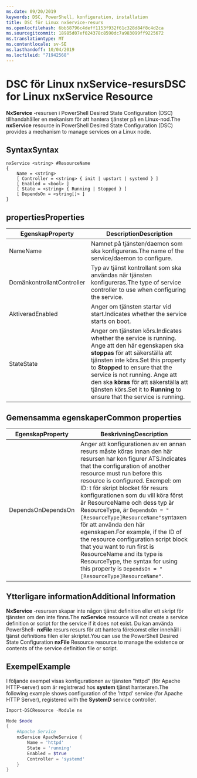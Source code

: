 ```yaml
---
ms.date: 09/20/2019
keywords: DSC, PowerShell, konfiguration, installation
title: DSC för Linux nxService-resurs
ms.openlocfilehash: 6bb58796c4deff1153f932f61c328d84f8c4d2ca
ms.sourcegitcommit: 18985d07ef024378c8590dc7a983099ff9225672
ms.translationtype: MT
ms.contentlocale: sv-SE
ms.lasthandoff: 10/04/2019
ms.locfileid: "71942568"
---
```

# <a name="dsc-for-linux-nxservice-resource"></a><span data-ttu-id="5f632-103">DSC för Linux nxService-resurs</span><span class="sxs-lookup"><span data-stu-id="5f632-103">DSC for Linux nxService Resource</span></span>

<span data-ttu-id="5f632-104">**NxService** -resursen i PowerShell Desired State Configuration (DSC) tillhandahåller en mekanism för att hantera tjänster på en Linux-nod.</span><span class="sxs-lookup"><span data-stu-id="5f632-104">The **nxService** resource in PowerShell Desired State Configuration (DSC) provides a mechanism to manage services on a Linux node.</span></span>

## <a name="syntax"></a><span data-ttu-id="5f632-105">Syntax</span><span class="sxs-lookup"><span data-stu-id="5f632-105">Syntax</span></span>

```Syntax
nxService <string> #ResourceName
{
    Name = <string>
    [ Controller = <string> { init | upstart | systemd } ]
    [ Enabled = <bool> ]
    [ State = <string> { Running | Stopped } ]
    [ DependsOn = <string[]> ]
}
```

## <a name="properties"></a><span data-ttu-id="5f632-106">properties</span><span class="sxs-lookup"><span data-stu-id="5f632-106">Properties</span></span>

|<span data-ttu-id="5f632-107">Egenskap</span><span class="sxs-lookup"><span data-stu-id="5f632-107">Property</span></span> |<span data-ttu-id="5f632-108">Description</span><span class="sxs-lookup"><span data-stu-id="5f632-108">Description</span></span> |
|---|---|
|<span data-ttu-id="5f632-109">Name</span><span class="sxs-lookup"><span data-stu-id="5f632-109">Name</span></span> |<span data-ttu-id="5f632-110">Namnet på tjänsten/daemon som ska konfigureras.</span><span class="sxs-lookup"><span data-stu-id="5f632-110">The name of the service/daemon to configure.</span></span> |
|<span data-ttu-id="5f632-111">Domänkontrollant</span><span class="sxs-lookup"><span data-stu-id="5f632-111">Controller</span></span> |<span data-ttu-id="5f632-112">Typ av tjänst kontrollant som ska användas när tjänsten konfigureras.</span><span class="sxs-lookup"><span data-stu-id="5f632-112">The type of service controller to use when configuring the service.</span></span> |
|<span data-ttu-id="5f632-113">Aktiverad</span><span class="sxs-lookup"><span data-stu-id="5f632-113">Enabled</span></span> |<span data-ttu-id="5f632-114">Anger om tjänsten startar vid start.</span><span class="sxs-lookup"><span data-stu-id="5f632-114">Indicates whether the service starts on boot.</span></span> |
|<span data-ttu-id="5f632-115">State</span><span class="sxs-lookup"><span data-stu-id="5f632-115">State</span></span> |<span data-ttu-id="5f632-116">Anger om tjänsten körs.</span><span class="sxs-lookup"><span data-stu-id="5f632-116">Indicates whether the service is running.</span></span> <span data-ttu-id="5f632-117">Ange att den här egenskapen ska **stoppas** för att säkerställa att tjänsten inte körs.</span><span class="sxs-lookup"><span data-stu-id="5f632-117">Set this property to **Stopped** to ensure that the service is not running.</span></span> <span data-ttu-id="5f632-118">Ange att den ska **köras** för att säkerställa att tjänsten körs.</span><span class="sxs-lookup"><span data-stu-id="5f632-118">Set it to **Running** to ensure that the service is running.</span></span> |

## <a name="common-properties"></a><span data-ttu-id="5f632-119">Gemensamma egenskaper</span><span class="sxs-lookup"><span data-stu-id="5f632-119">Common properties</span></span>

|<span data-ttu-id="5f632-120">Egenskap</span><span class="sxs-lookup"><span data-stu-id="5f632-120">Property</span></span> |<span data-ttu-id="5f632-121">Beskrivning</span><span class="sxs-lookup"><span data-stu-id="5f632-121">Description</span></span> |
|---|---|
|<span data-ttu-id="5f632-122">DependsOn</span><span class="sxs-lookup"><span data-stu-id="5f632-122">DependsOn</span></span> |<span data-ttu-id="5f632-123">Anger att konfigurationen av en annan resurs måste köras innan den här resursen har kon figurer ATS.</span><span class="sxs-lookup"><span data-stu-id="5f632-123">Indicates that the configuration of another resource must run before this resource is configured.</span></span> <span data-ttu-id="5f632-124">Exempel: om ID: t för skript blocket för resurs konfigurationen som du vill köra först är ResourceName och dess typ är ResourceType, är `DependsOn = "[ResourceType]ResourceName"`syntaxen för att använda den här egenskapen.</span><span class="sxs-lookup"><span data-stu-id="5f632-124">For example, if the ID of the resource configuration script block that you want to run first is ResourceName and its type is ResourceType, the syntax for using this property is `DependsOn = "[ResourceType]ResourceName"`.</span></span> |

## <a name="additional-information"></a><span data-ttu-id="5f632-125">Ytterligare information</span><span class="sxs-lookup"><span data-stu-id="5f632-125">Additional Information</span></span>

<span data-ttu-id="5f632-126">**NxService** -resursen skapar inte någon tjänst definition eller ett skript för tjänsten om den inte finns.</span><span class="sxs-lookup"><span data-stu-id="5f632-126">The **nxService** resource will not create a service definition or script for the service if it does not exist.</span></span> <span data-ttu-id="5f632-127">Du kan använda PowerShell- **nxFile** resurs resurs för att hantera förekomst eller innehåll i tjänst definitions filen eller skriptet.</span><span class="sxs-lookup"><span data-stu-id="5f632-127">You can use the PowerShell Desired State Configuration **nxFile** Resource resource to manage the existence or contents of the service definition file or script.</span></span>

## <a name="example"></a><span data-ttu-id="5f632-128">Exempel</span><span class="sxs-lookup"><span data-stu-id="5f632-128">Example</span></span>

<span data-ttu-id="5f632-129">I följande exempel visas konfigurationen av tjänsten "httpd" (för Apache HTTP-server) som är registrerad hos **system** tjänst hanteraren.</span><span class="sxs-lookup"><span data-stu-id="5f632-129">The following example shows configuration of the 'httpd' service (for Apache HTTP Server), registered with the **SystemD** service controller.</span></span>

```powershell
Import-DSCResource -Module nx

Node $node
{
    #Apache Service
    nxService ApacheService {
        Name = 'httpd'
        State = 'running'
        Enabled = $true
        Controller = 'systemd'
    }
}
```